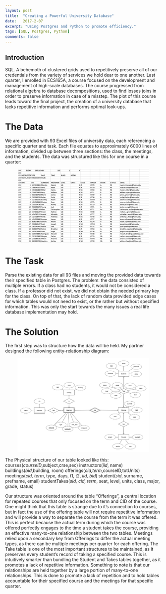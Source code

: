 ```yaml
---
layout: post
title:  "Creating a Powerful University Database"
date:   2017-2-07
excerpt: "Using Postgres and Python to promote efficiency."
tags: [SQL, Postgres, Python]
comments: false
---
```


## Introduction

SQL. A behemoth of clustered grids used to repetitively preserve all of our credentials from the variety of services we hold dear to one another. Last quarter, I enrolled in ECS165A, a course focused on the development and management of high-scale databases. The course progressed from relational algebra to database decompositions, used to find losses joins in order to preserve information in case of a misstep. The plot of this course leads toward the final project, the creation of a university database that lacks repetitive information and performs optimal look-ups.

# The Data

We are provided with 93 Excel files of university data, each referencing a specific quarter and task. Each file equates to approximately 6000 lines of information, divided up between three sections: the class, the meetings, and the students. The data was structured like this for one course in a quarter:

<figure>
    <img src="../assets/img/course.png">
</figure>

# The Task

Parse the existing data for all 93 files and moving the provided data towards their specified table in Postgres. The problem: the data consisted of multiple errors. If a class had no students, it would not be considered a class. If a professor did not exist, we did not obtain the needed primary key for the class. On top of that, the lack of random data provided edge cases for which tables would not need to exist, or the rather but without specified information. This was only the start towards the many issues a real life database implementation may hold.

# The Solution

The first step was to structure how the data will be held. My partner designed the following entity-relationship diagram:
<figure>
    <img src="../assets/img/erdplus-diagram.png">
</figure>

The Physical structure of our table looked like this:
courses(*courseID*,subject,crse,sec)
instructors(*iid*, name)
buildings(*bid*,building, room)
offerings(*cid,term*,courseID,totUnits)
meetings(*cid, term*, type, days, t1, t2, *iid, bid*)
student(*sid*, surname, prefname, email)
studentTakes(*sid, cid, term*, seat, level, units, class, major, grade, status)

Our structure was oriented around the table “Offerings”, a central location for repeated courses that only focused on the term and CID of the course. One might think that this table is strange due to it’s connection to courses, but in fact the use of the offering table will not require repetitive information and will provide a way to separate the course from the term it was offered. This is perfect because the actual term during which the course was offered perfectly engages to the time a student takes the course, providing an effective many-to-one relationship between the two tables. Meetings relied upon a secondary key from Offerings to differ the actual meeting types, as there can be multiple meetings per quarter for each offering. The Take table is one of the most important structures to be maintained, as it preserves every student’s record of taking a specified course. This is intuitively smarter than bundling the Student and Takes tables together, as it promotes a lack of repetitive information. Something to note is that our relationships are held together by a large portion of many-to-one relationships. This is done to promote a lack of repetition and to hold tables accountable for their specified course and the meetings for that specific quarter.